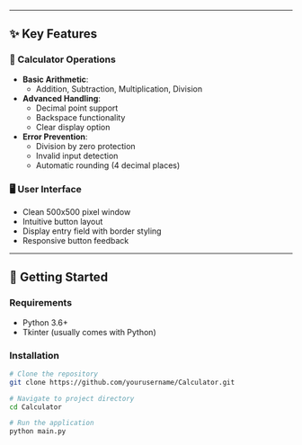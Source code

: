 
---

## ✨ Key Features

### 🔢 Calculator Operations
- **Basic Arithmetic**: 
  - Addition, Subtraction, Multiplication, Division
- **Advanced Handling**:
  - Decimal point support
  - Backspace functionality
  - Clear display option
- **Error Prevention**:
  - Division by zero protection
  - Invalid input detection
  - Automatic rounding (4 decimal places)

### 🖥️ User Interface
- Clean 500x500 pixel window
- Intuitive button layout
- Display entry field with border styling
- Responsive button feedback

---

## 🚀 Getting Started

### Requirements
- Python 3.6+
- Tkinter (usually comes with Python)

### Installation
```bash
# Clone the repository
git clone https://github.com/yourusername/Calculator.git

# Navigate to project directory
cd Calculator

# Run the application
python main.py
